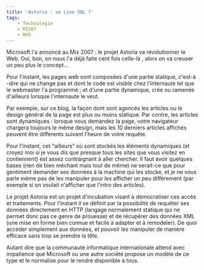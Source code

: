 ```yaml
---
title: 'Astoria : un Live SQL ?'
tags:
    - Technologie
    - MIX07
    - Web
---
```


Microsoft l'a annoncé au Mix 2007 : le projet Astoria va révolutionner le Web.
Oui, bon, on nous l'a déjà faite cent fois celle-là , alors on va creuser un peu
plus le concept…

Pour l'instant, les pages web sont composées d'une partie statique, c'est-à
-dire qui ne change pas et dont le code est visible chez l'internaute tel que le
webmaster l'a programmé ; et d'une partie dynamique, crée ou ramenée d'ailleurs
lorsque l'internaute le veut.

Par exemple, sur ce blog, la façon dont sont agencés les articles ou le design
général de la page est plus ou moins statique. Par contre, les articles sont
dynamiques : lorsque vous demandez la page, votre navigateur chargera toujours
le même design, mais les 10 derniers articles affichés peuvent être différents
suivant l'heure de votre requête.

Pour l'instant, cet "ailleurs" où sont stockés les éléments dynamiques (et
croyez moi si je vous dis que presque tous les sites que vous visitez en
contiennent) est assez contraignant à aller chercher. Il faut avoir quelques
bases (rien de bien méchant mais tout de même) ne serait-ce que pour gentiment
demander ses données à la machine qui les stocke, et je ne vous parle même pas
de les manipuler pour les afficher un peu différement (par exemple si on voulait
n'afficher que l'intro des articles).

Le projet Astoria est un projet d'incubation visant à démocratiser ces accès et
traitements. Pour l'instant il se définit par la possibilité de requêter ses
données directement en HTTP (langage normalement statique qui ne permet donc pas
ce genre de prouesse) et de récupérer des données XML (une mise en forme bien
connue et facile à adapter et à remodeler). De quoi accéder simplement aux
données, et pouvoir les manipuler de manière efficace sans trop se prendre la
tête.

Autant dire que la communauté informatique internationale attend avec impatience
que Microsoft ou une autre société propose un modèle de ce type et le normalise
pour le rendre disponible à tous.
